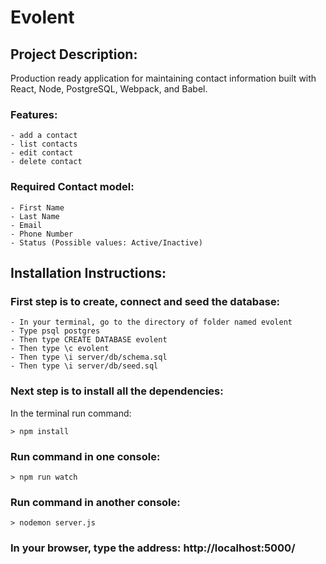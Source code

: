# Evolent

## Project Description:
Production ready application for maintaining contact information built with React, Node, PostgreSQL, Webpack, and Babel. 

### Features:
    - add a contact 
    - list contacts
    - edit contact
    - delete contact

### Required Contact model: 
    - First Name
    - Last Name
    - Email
    - Phone Number
    - Status (Possible values: Active/Inactive)

## Installation Instructions:

### First step is to create, connect and seed the database:
    - In your terminal, go to the directory of folder named evolent
    - Type psql postgres
    - Then type CREATE DATABASE evolent
    - Then type \c evolent 
    - Then type \i server/db/schema.sql 
    - Then type \i server/db/seed.sql 

### Next step is to install all the dependencies:

In the terminal run command: 
```
> npm install
```

### Run command in one console:
```
> npm run watch
```

### Run command in another console:
```
> nodemon server.js
```

### In your browser, type the address: http://localhost:5000/
